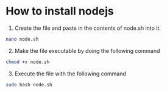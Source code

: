 # How to install nodejs 

1. Create the file and paste in the contents of node.sh into it.
```bash
nano node.sh
```
2. Make the file executable by doing the following command
```bash
chmod +x node.sh
```
3. Execute the file with the following command
```bash
sudo bash node.sh
```
